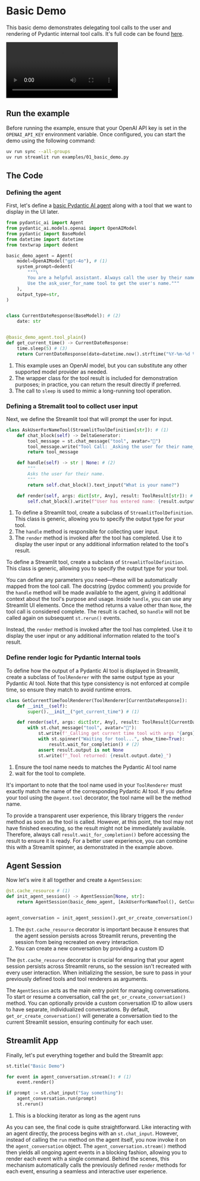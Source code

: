# Basic Demo

This basic demo demonstrates delegating tool calls to the user and rendering of Pydantic internal tool calls.
It's full code can be found [here](https://github.com/fnonnenmacher/streamlit-pydantic-ai-copilot/tree/main/examples/01_basic_demo.py).

![type:video](site:resources/01_basic_demo.mp4)

## Run the example

Before running the example, ensure that your OpenAI API key is set in the `OPENAI_API_KEY` environment variable.
Once configured, you can start the demo using the following command:

<!-- termynal -->
```bash
uv run sync --all-groups
uv run streamlit run examples/01_basic_demo.py
```

## The Code

### Defining the agent
First, let's define a [basic Pydantic AI agent](https://ai.pydantic.dev/agents/#running-agents) along with a tool that we want to display in the UI later.

```python
from pydantic_ai import Agent
from pydantic_ai.models.openai import OpenAIModel
from pydantic import BaseModel
from datetime import datetime
from textwrap import dedent

basic_demo_agent = Agent(
    model=OpenAIModel("gpt-4o"), # (1)
    system_prompt=dedent(
        """\
        You are a helpful assistant. Always call the user by their name.
        Use the ask_user_for_name tool to get the user's name."""
    ),
    output_type=str,
)


class CurrentDateResponse(BaseModel): # (2)
    date: str


@basic_demo_agent.tool_plain()
def get_current_time() -> CurrentDateResponse:
    time.sleep(5) # (3)
    return CurrentDateResponse(date=datetime.now().strftime("%Y-%m-%d %H:%M:%S"))
```

1.  This example uses an OpenAI model, but you can substitute any other supported model provider as needed.
2.  The wrapper class for the tool result is included for demonstration purposes; in practice, you can return the result directly if preferred.
3.  The call to `sleep` is used to mimic a long-running tool operation.

### Defining a Stremalit tool to collect user input

Next, we define the Streamlit tool that will prompt the user for input.

```python
class AskUserForNameTool(StreamlitToolDefinition[str]): # (1)
    def chat_block(self) -> DeltaGenerator:
        tool_message = st.chat_message("tool", avatar="🔧")
        tool_message.write("Tool Call: _Asking the user for their name_")
        return tool_message

    def handle(self) -> str | None: # (2)
        """
        Asks the user for their name.
        """
        return self.chat_block().text_input("What is your name?")

    def render(self, args: dict[str, Any], result: ToolResult[str]): # (3)
        self.chat_block().write(f"User has entered name: {result.output}")
```

1.  To define a Streamlit tool, create a subclass of `StreamlitToolDefinition`.
    This class is generic, allowing you to specify the output type for your tool.
2.  The `handle` method is responsible for collecting user input.
3.  The `render` method is invoked after the tool has completed.
    Use it to display the user input or any additional information related to the tool's result.

To define a Streamlit tool, create a subclass of `StreamlitToolDefinition`. This class is generic, allowing you to specify the output type for your tool.

You can define any parameters you need—these will be automatically mapped from the tool call.
The docstring (pydoc comment) you provide for the `handle` method will be made available to the agent,
giving it additional context about the tool's purpose and usage.
Inside `handle`, you can use any Streamlit UI elements. Once the method returns a value other than `None`, the tool call is considered complete.
The result is cached, so `handle` will not be called again on subsequent `st.rerun()` events.

Instead, the `render` method is invoked after the tool has completed.
Use it to display the user input or any additional information related to the tool's result.

### Define render logic for Pydantic Internal tools

To define how the output of a Pydantic AI tool is displayed in Streamlit, create a subclass of `ToolRenderer` with the same output type as your Pydantic AI tool. Note that this type consistency is not enforced at compile time, so ensure they match to avoid runtime errors.

```python
class GetCurrentTimeToolRenderer(ToolRenderer[CurrentDateResponse]):
    def __init__(self):
        super().__init__("get_current_time") # (1)

    def render(self, args: dict[str, Any], result: ToolResult[CurrentDateResponse]):
        with st.chat_message("tool", avatar="🔧"):
            st.write(f'_Calling get current time tool with args "{args}"_')
            with st.spinner("Waiting for tool...", show_time=True):
                result.wait_for_completion() # (2)
            assert result.output is not None
            st.write(f"_Tool returned: {result.output.date}_")
```

1. Ensure the tool name needs to matches the Pydantic AI tool name
2. wait for the tool to complete.

It's important to note that the tool name used in your `ToolRenderer` must exactly match the name of the corresponding Pydantic AI tool. If you define your tool using the `@agent.tool` decorator, the tool name will be the method name.

To provide a transparent user experience, this library triggers the `render` method as soon as the tool is called. However, at this point, the tool may not have finished executing, so the result might not be immediately available. Therefore, always call `result.wait_for_completion()` before accessing the result to ensure it is ready. For a better user experience, you can combine this with a Streamlit spinner, as demonstrated in the example above.

## Agent Session

Now let's wire it all together and create a `AgentSession`:

```python
@st.cache_resource # (1)
def init_agent_session() -> AgentSession[None, str]:
    return AgentSession(basic_demo_agent, [AskUserForNameTool(), GetCurrentTimeToolRenderer()])


agent_conversation = init_agent_session().get_or_create_conversation() # (2)
```

1. The `@st.cache_resource` decorator is important because it ensures that the agent session persists across Streamlit reruns, preventing the session from being recreated on every interaction.
2. You can create a new conversation by providing a custom ID

The `@st.cache_resource` decorator is crucial for ensuring that your agent session persists across Streamlit reruns, so the session isn't recreated with every user interaction. When initializing the session, be sure to pass in your previously defined tools and tool renderers as arguments.

The `AgentSession` acts as the main entry point for managing conversations. To start or resume a conversation, call the `get_or_create_conversation()` method. You can optionally provide a custom conversation ID to allow users to have separate, individualized conversations.  By default, `get_or_create_conversation()` will generate a conversation tied to the current Streamlit session, ensuring continuity for each user.

## Streamlit App

Finally, let's put everything together and build the Streamlit app:

```python
st.title("Basic Demo")

for event in agent_conversation.stream(): # (1)
    event.render()

if prompt := st.chat_input("Say something"):
    agent_conversation.run(prompt)
    st.rerun()
```

1. This is a blocking iterator as long as the agent runs

As you can see, the final code is quite straightforward. Like interacting with an agent directly, the process begins with an `st.chat_input`. However, instead of calling the `run` method on the agent itself, you now invoke it on the `agent_conversation` object. The `agent_conversation.stream()` method then yields all ongoing agent events in a blocking fashion, allowing you to render each event with a single command. Behind the scenes, this mechanism automatically calls the previously defined `render` methods for each event, ensuring a seamless and interactive user experience.

